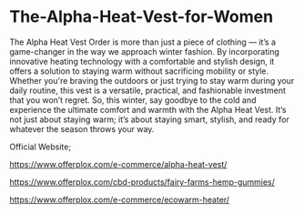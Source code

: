 # The-Alpha-Heat-Vest-for-Women

The Alpha Heat Vest Order is more than just a piece of clothing — it’s a game-changer in the way we approach winter fashion. By incorporating innovative heating technology with a comfortable and stylish design, it offers a solution to staying warm without sacrificing mobility or style. Whether you're braving the outdoors or just trying to stay warm during your daily routine, this vest is a versatile, practical, and fashionable investment that you won’t regret.
So, this winter, say goodbye to the cold and experience the ultimate comfort and warmth with the Alpha Heat Vest. It’s not just about staying warm; it’s about staying smart, stylish, and ready for whatever the season throws your way.

Official Website;

https://www.offerplox.com/e-commerce/alpha-heat-vest/

https://www.offerplox.com/cbd-products/fairy-farms-hemp-gummies/

https://www.offerplox.com/e-commerce/ecowarm-heater/


